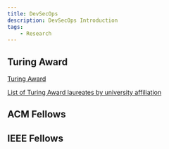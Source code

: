 ```yaml
---
title: DevSecOps
description: DevSecOps Introduction
tags:
    - Research
---
```


## Turing Award

[Turing Award](https://en.wikipedia.org/wiki/Turing_Award)

[List of Turing Award laureates by university affiliation](https://en.wikipedia.org/wiki/List_of_Turing_Award_laureates_by_university_affiliation)

## ACM Fellows

## IEEE Fellows
